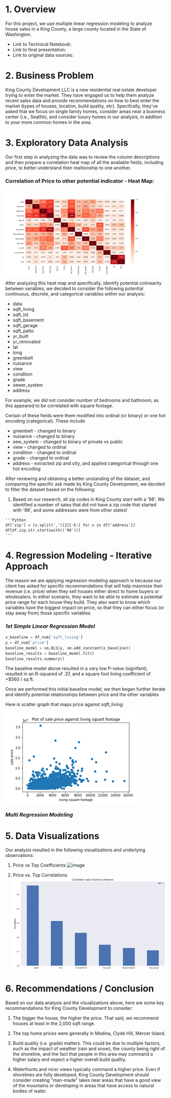# 1. Overview

For this project, we use multiple linear regression modeling to analyze house sales in a King County, a large county located in the State of Washington.

   - Link to Technical Notebook: 
   - Link to final presentation:
   - Link to original data sources: 

# 2. Business Problem

King County Development LLC is a new residential real estate developer trying to enter the market. They have engaged us to help them analyze recent sales data and provide recommendations on how to best enter the market (types of houses, location, build quality, etc). Specifcally, they've asked that we focus on single family homes, consider areas near a business center (i.e., Seattle), and consider luxury homes in our analysis, in addition to your more common homes in the area.


# 3. Exploratory Data Analysis 

Our first step in analyzing the data was to review the column descriptions and then prepare a correlation heat map of all the available fields, including price, to better understand their realtionship to one another.

   ### Correlation of Price to other potential indicator - Heat Map:
![image](https://github.com/AliRampur/Phase-2-Group-Project/blob/main/pics/corr_heatmap.png)


After analyzing this heat map and specifically, identify potential colinearity between variables, we decided to consider the following potential continuous, discrete, and categorical variables within our analysis:
  - data
  - sqft_living
  - sqft_lot
  - sqft_basement
  - sqft_garage
  - sqft_patio
  - yr_built
  - yr_renovated
  - lat
  - long
  - greenbelt
  - nuisance
  - view
  - condition
  - grade
  - sewer_system
  - address

For example, we did not consider number of bedrooms and bathroom, as this appeared to be correlated with square footage.

Certain of these fields were them modified into ordinal (or binary) or one hot encoding (categorical). These include
   - greenbelt - changed to binary
   - nuisance - changed to binary
   - sew_system - changed to binary of private vs public
   - view - changed to ordinal
   - condition - changed to ordinal
   - grade - changed to ordinal
   - address - extracted zip and city, and applied categorical through one hot encoding

After reviewing and obtaining a better unstanding of the dataset, and comparing the specific ask made by King County Development, we decided to filter the dataset based on the following:

   1. Based on our research, all zip codes in King County start with a '98'. We identified a number of sales that did not have a zip code that started with '98', and some addresses were from other states!
    
    '''Python
    df['zip'] = [x.split(',')[2][-5:] for x in df['address']] 
    df[df.zip.str.startswith(('98'))]
    '''
    
# 4. Regression Modeling - Iterative Approach

The reason we are applying regression modeling approach is because our client has asked for specific recommendations that will help maximize their revenue (i.e. price) when they sell houses either direct to home buyers or wholesalers. In either scenario, they want to be able to estimate a potential price range for each house they build. They also want to know which variables have the biggest impact on price, so that they can either focus (or stay away from) those specific variables.

### _1st Simple Linear Regression Model_

```Python
x_baseline = df_num['sqft_living']
y = df_num['price']
baseline_model = sm.OLS(y, sm.add_constant(x_baseline))
baseline_results = baseline_model.fit()
baseline_results.summary()
```
The baseline model above resulted in a vary low P-value (signifant), resulted in an R-squared of .37, and a square foot living coefficient of +$560 / sq ft.

Once we performed this initial baseline model, we then began further iterate and identify potential relationships between price and the other variables

Here is scatter graph that maps price against sqft_living:

![image](https://github.com/AliRampur/Phase-2-Group-Project/blob/main/pics/Scatter_Price%20vs%20Living%20Sqft.png)


### _Multi Regression Modeling_


# 5. Data Visualizations

Our analysis resulted in the following visualizations and underlying observations:

   1. Price vs Top Coefficients ![image]()
    






   2. Price vs. Top Correlations ![image](https://github.com/AliRampur/Phase-2-Group-Project/blob/main/pics/base_eng.png)






# 6. Recommendations / Conclusion


Based on our data analysis and the visualizations above, here are some key recommendations for King County Development to consider:

   1. The bigger the house, the higher the price. That said, we recommend houses at least in the 2,000 sqft range.
    
    
   2. The top home prices were generally in Medina, Clyde Hill, Mercer Island. 


   3. Build quality (i.e. grade) matters. This could be due to multiple factors, such as the impact of weather (rain and snow), the county being right of the shoreline, and the fact that people in this area may command a higher salary and expect a higher overall build quality.

   4. Waterfronts and nicer views typically command a higher price. Even if shorelines are fully developed, King County Development should consider creating "man-made" lakes near areas that have a good view of the mountains or developing in areas that have access to natural bodies of water.

